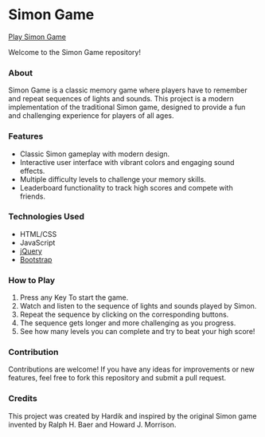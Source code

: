 # Simon Game
[Play Simon Game](https://simon-game-buzz.vercel.app/)

Welcome to the Simon Game repository!

### About
Simon Game is a classic memory game where players have to remember and repeat sequences of lights and sounds. This project is a modern implementation of the traditional Simon game, designed to provide a fun and challenging experience for players of all ages.

### Features
- Classic Simon gameplay with modern design.
- Interactive user interface with vibrant colors and engaging sound effects.
- Multiple difficulty levels to challenge your memory skills.
- Leaderboard functionality to track high scores and compete with friends.


### Technologies Used
- HTML/CSS
- JavaScript
- [jQuery](https://jquery.com/)
- [Bootstrap](https://getbootstrap.com/)

### How to Play
1. Press any Key To start the game.
2. Watch and listen to the sequence of lights and sounds played by Simon.
3. Repeat the sequence by clicking on the corresponding buttons.
4. The sequence gets longer and more challenging as you progress.
5. See how many levels you can complete and try to beat your high score!

### Contribution
Contributions are welcome! If you have any ideas for improvements or new features, feel free to fork this repository and submit a pull request.

### Credits
This project was created by Hardik and inspired by the original Simon game invented by Ralph H. Baer and Howard J. Morrison.


